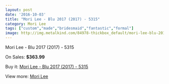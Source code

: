 ```yaml
---
layout: post
date: '2016-10-03'
title: "Mori Lee - Blu 2017 (2017) - 5315"
category: Mori Lee
tags: ["custom","made","bridesmaid","fantastic","formal"]
image: http://img.metalkind.com/84978-thickbox_default/mori-lee-blu-2017-2017-5315.jpg
---
```

Mori Lee - Blu 2017 (2017) - 5315

On Sales: **$363.99**
<a href="https://www.metalkind.com/en/mori-lee/20324-mori-lee-blu-2017-2017-5315.html"><amp-img layout="responsive" width="600" height="600" src="//img.metalkind.com/84978-thickbox_default/mori-lee-blu-2017-2017-5315.jpg" alt="Mori Lee - Blu 2017 (2017) - 5315 0" /></a>
<a href="https://www.metalkind.com/en/mori-lee/20324-mori-lee-blu-2017-2017-5315.html"><amp-img layout="responsive" width="600" height="600" src="//img.metalkind.com/84979-thickbox_default/mori-lee-blu-2017-2017-5315.jpg" alt="Mori Lee - Blu 2017 (2017) - 5315 1" /></a>
<a href="https://www.metalkind.com/en/mori-lee/20324-mori-lee-blu-2017-2017-5315.html"><amp-img layout="responsive" width="600" height="600" src="//img.metalkind.com/84980-thickbox_default/mori-lee-blu-2017-2017-5315.jpg" alt="Mori Lee - Blu 2017 (2017) - 5315 2" /></a>
<a href="https://www.metalkind.com/en/mori-lee/20324-mori-lee-blu-2017-2017-5315.html"><amp-img layout="responsive" width="600" height="600" src="//img.metalkind.com/84981-thickbox_default/mori-lee-blu-2017-2017-5315.jpg" alt="Mori Lee - Blu 2017 (2017) - 5315 3" /></a>
<a href="https://www.metalkind.com/en/mori-lee/20324-mori-lee-blu-2017-2017-5315.html"><amp-img layout="responsive" width="600" height="600" src="//img.metalkind.com/84983-thickbox_default/mori-lee-blu-2017-2017-5315.jpg" alt="Mori Lee - Blu 2017 (2017) - 5315 4" /></a>

Buy it: [Mori Lee - Blu 2017 (2017) - 5315](https://www.metalkind.com/en/mori-lee/20324-mori-lee-blu-2017-2017-5315.html "Mori Lee - Blu 2017 (2017) - 5315")

View more: [Mori Lee](https://www.metalkind.com/en/92-mori-lee "Mori Lee")